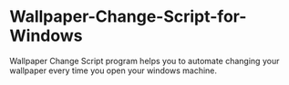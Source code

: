 # Wallpaper-Change-Script-for-Windows
Wallpaper Change Script program helps you to automate changing your wallpaper every time you open your windows machine.
